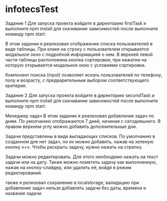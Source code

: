 # infotecsTest
Задание 1
Для запуска проекта войдите в директорию firstTask и выполните npm install для скачивание зависимостей после выполните команду npm start.

В этом задании я реализовал отображение списка пользователей в виде таблицы. При клике на строку с пользователем открывается модальное окно с подробной информацией о нем. В верхней левой части таблицы расположена кнопка сортировки, при нажатии на которую открывается модальное окно с условиями сортировки.

Компонент поиска (input) позволяет искать пользователей по телефону, полу и возрасту, с предварительным выбором соответствующего критерия.

Задание 2
Для запуска проекта войдите в директорию secondTask и выполните npm install для скачивание зависимостей после выполните команду npm start.

Менеджер задач
В этом задании я реализовал добавление задач по дням. По умолчанию отображаются 7 дней, начиная с сегодняшнего. В правом верхнем углу можно добавить дополнительные дни.

Задачи представлены в виде выпадающих списков. По умолчанию в созданном дне нет задач, но их можно добавить, нажав на зеленую кнопку «+». Чтобы раскрыть задачу, нужно нажать на стрелку.

Задачи можно редактировать. Для этого необходимо нажать на текст задачи или на дату. Также можно пометить задачу как выполненную, нажав на кнопку-слайдер, или удалить её, войдя в режим редактирования.

также я релизовал сохранение в localstorage, валидацию при добавление задач нельзя добавлять задачи без даты, времени и названия задачи.